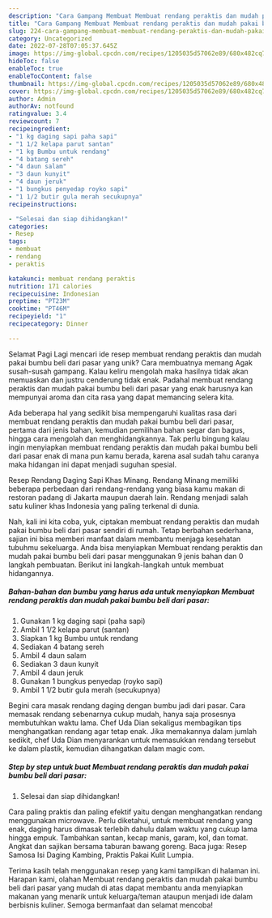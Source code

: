 ```yaml
---
description: "Cara Gampang Membuat Membuat rendang peraktis dan mudah pakai bumbu beli dari pasar yang Lezat Sekali"
title: "Cara Gampang Membuat Membuat rendang peraktis dan mudah pakai bumbu beli dari pasar yang Lezat Sekali"
slug: 224-cara-gampang-membuat-membuat-rendang-peraktis-dan-mudah-pakai-bumbu-beli-dari-pasar-yang-lezat-sekali
category: Uncategorized
date: 2022-07-28T07:05:37.645Z
image: https://img-global.cpcdn.com/recipes/1205035d57062e89/680x482cq70/membuat-rendang-peraktis-dan-mudah-pakai-bumbu-beli-dari-pasar-foto-resep-utama.jpg
hideToc: false
enableToc: true
enableTocContent: false
thumbnail: https://img-global.cpcdn.com/recipes/1205035d57062e89/680x482cq70/membuat-rendang-peraktis-dan-mudah-pakai-bumbu-beli-dari-pasar-foto-resep-utama.jpg
cover: https://img-global.cpcdn.com/recipes/1205035d57062e89/680x482cq70/membuat-rendang-peraktis-dan-mudah-pakai-bumbu-beli-dari-pasar-foto-resep-utama.jpg
author: Admin
authorAv: notfound
ratingvalue: 3.4
reviewcount: 7
recipeingredient:
- "1 kg daging sapi paha sapi"
- "1 1/2 kelapa parut santan"
- "1 kg Bumbu untuk rendang"
- "4 batang sereh"
- "4 daun salam"
- "3 daun kunyit"
- "4 daun jeruk"
- "1 bungkus penyedap royko sapi"
- "1 1/2 butir gula merah secukupnya"
recipeinstructions:

- "Selesai dan siap dihidangkan!"
categories:
- Resep
tags:
- membuat
- rendang
- peraktis

katakunci: membuat rendang peraktis 
nutrition: 171 calories
recipecuisine: Indonesian
preptime: "PT23M"
cooktime: "PT46M"
recipeyield: "1"
recipecategory: Dinner

---
```



Selamat Pagi Lagi mencari ide resep membuat rendang peraktis dan mudah pakai bumbu beli dari pasar yang unik? Cara membuatnya memang Agak susah-susah gampang. Kalau keliru mengolah maka hasilnya tidak akan memuaskan dan justru cenderung tidak enak. Padahal membuat rendang peraktis dan mudah pakai bumbu beli dari pasar yang enak harusnya kan mempunyai aroma dan cita rasa yang dapat memancing selera kita.


Ada beberapa hal yang sedikit bisa mempengaruhi kualitas rasa dari membuat rendang peraktis dan mudah pakai bumbu beli dari pasar, pertama dari jenis bahan, kemudian pemilihan bahan segar dan bagus, hingga cara mengolah dan menghidangkannya. Tak perlu bingung kalau ingin menyiapkan membuat rendang peraktis dan mudah pakai bumbu beli dari pasar enak di mana pun kamu berada, karena asal sudah tahu caranya maka hidangan ini dapat menjadi suguhan spesial.

Resep Rendang Daging Sapi Khas Minang. Rendang Minang memiliki beberapa perbedaan dari rendang-rendang yang biasa kamu makan di restoran padang di Jakarta maupun daerah lain. Rendang menjadi salah satu kuliner khas Indonesia yang paling terkenal di dunia.


Nah, kali ini kita coba, yuk, ciptakan membuat rendang peraktis dan mudah pakai bumbu beli dari pasar sendiri di rumah. Tetap berbahan sederhana, sajian ini bisa memberi manfaat dalam membantu menjaga kesehatan tubuhmu sekeluarga. Anda bisa menyiapkan Membuat rendang peraktis dan mudah pakai bumbu beli dari pasar menggunakan 9 jenis bahan dan 0 langkah pembuatan. Berikut ini langkah-langkah untuk membuat hidangannya.

<!--inarticleads1-->

##### Bahan-bahan dan bumbu yang harus ada untuk menyiapkan Membuat rendang peraktis dan mudah pakai bumbu beli dari pasar:

1. Gunakan 1 kg daging sapi (paha sapi)
1. Ambil 1 1/2 kelapa parut (santan)
1. Siapkan 1 kg Bumbu untuk rendang
1. Sediakan 4 batang sereh
1. Ambil 4 daun salam
1. Sediakan 3 daun kunyit
1. Ambil 4 daun jeruk
1. Gunakan 1 bungkus penyedap (royko sapi)
1. Ambil 1 1/2 butir gula merah (secukupnya)


Begini cara masak rendang daging dengan bumbu jadi dari pasar. Cara memasak rendang sebenarnya cukup mudah, hanya saja prosesnya membutuhkan waktu lama. Chef Uda Dian sekaligus membagikan tips menghangatkan rendang agar tetap enak. Jika memakannya dalam jumlah sedikit, chef Uda Dian menyarankan untuk memasukkan rendang tersebut ke dalam plastik, kemudian dihangatkan dalam magic com. 

<!--inarticleads2-->

##### Step by step untuk buat Membuat rendang peraktis dan mudah pakai bumbu beli dari pasar:


1. Selesai dan siap dihidangkan!

Cara paling praktis dan paling efektif yaitu dengan menghangatkan rendang menggunakan microwave. Perlu diketahui, untuk membuat rendang yang enak, daging harus dimasak terlebih dahulu dalam waktu yang cukup lama hingga empuk. Tambahkan santan, kecap manis, garam, kol, dan tomat. Angkat dan sajikan bersama taburan bawang goreng. Baca juga: Resep Samosa Isi Daging Kambing, Praktis Pakai Kulit Lumpia. 

Terima kasih telah menggunakan resep yang kami tampilkan di halaman ini. Harapan kami, olahan Membuat rendang peraktis dan mudah pakai bumbu beli dari pasar yang mudah di atas dapat membantu anda menyiapkan makanan yang menarik untuk keluarga/teman ataupun menjadi ide dalam berbisnis kuliner. Semoga bermanfaat dan selamat mencoba!
